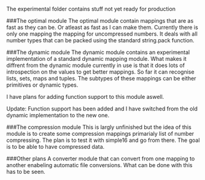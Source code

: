 The experimental folder contains stuff not yet ready for production

###The optimal module
The optimal module contain mappings that are as fast as they can be.
Or atleast as fast as I can make them. Currently there is only one mapping
the mapping for uncompressed numbers. It deals with all number types that 
can be packed using the standard string.pack function.

###The dynamic module
The dynamic module contains an experimental implementation of a standard dynamic
mapping module. What makes it diffrent from the dynamic module currently in use
is that it does lots of introspection on the values to get better mappings. So far
it can recognise lists, sets, maps and tuples. The subtypes of these mappings
can be either primitives or dynamic types. 

I have plans for adding function support to this module aswell. 

Update: Function support has been added and I have switched from the old dynamic
implementation to the new one.

###The compression module
This is largly unfinished but the idea of this module is to create some compression 
mappings primarialy list of number compressing. The plan is to test it with 
simple16 and go from there. The goal is to be able to have compressed data.

###Other plans
A converter module that can convert from one mapping to another enabeling automatic
file conversions. What can be done with this has to be seen. 